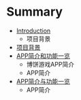 # Summary

* [Introduction](README.md)
   * 项目背景
* [项目背景](xiang_mu_bei_jing.md)
* [APP简介和功能一览](appjian_jie_he_gong_neng_yi_lan.md)
   * 博饼游戏APP简介
   * APP简介
* [APP简介与功能一览](appjian_jie_yu_gong_neng_yi_lan.md)
   * APP简介

